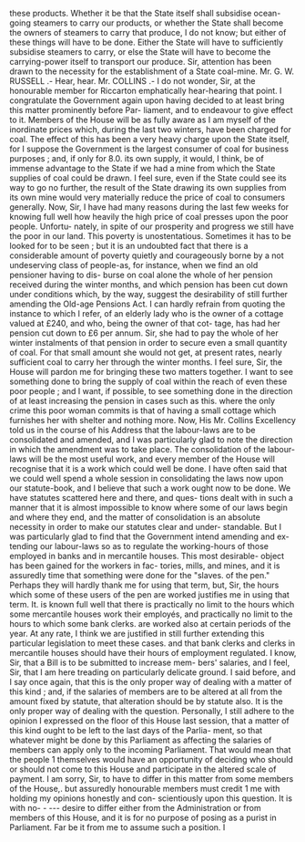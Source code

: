 these products. Whether it be that the State itself shall subsidise ocean-going steamers to carry our products, or whether the State shall become the owners of steamers to carry that produce, I do not know; but either of these things will have to be done. Either the State will have to sufficiently subsidise steamers to carry, or else the State will have to become the carrying-power itself to transport our produce. Sir, attention has been drawn to the necessity for the establishment of a State coal-mine. Mr. G. W. RUSSELL .- Hear, hear. Mr. COLLINS .- I do not wonder, Sir, at the honourable member for Riccarton emphatically hear-hearing that point. I congratulate the Government again upon having decided to at least bring this matter prominently before Par- liament, and to endeavour to give effect to it. Members of the House will be as fully aware as I am myself of the inordinate prices which, during the last two winters, have been charged for coal. The effect of this has been a very heavy charge upon the State itself, for I suppose the Government is the largest consumer of coal for business purposes ; and, if only for 8.0. its own supply, it would, I think, be of immense advantage to the State if we had a mine from which the State supplies of coal could be drawn. I feel sure, even if the State could see its way to go no further, the result of the State drawing its own supplies from its own mine would very materially reduce the price of coal to consumers generally. Now, Sir, I have had many reasons during the last few weeks for knowing full well how heavily the high price of coal presses upon the poor people. Unfortu- nately, in spite of our prosperity and progress we still have the poor in our land. This poverty is unostentatious. Sometimes it has to be looked for to be seen ; but it is an undoubted fact that there is a considerable amount of poverty quietly and courageously borne by a not undeserving class of people-as, for instance, when we find an old pensioner having to dis- burse on coal alone the whole of her pension received during the winter months, and which pension has been cut down under conditions which, by the way, suggest the desirability of still further amending the Old-age Pensions Act. I can hardly refrain from quoting the instance to which I refer, of an elderly lady who is the owner of a cottage valued at £240, and who, being the owner of that cot- tage, has had her pension cut down to £6 per annum. Sir, she had to pay the whole of her winter instalments of that pension in order to secure even a small quantity of coal. For that small amount she would not get, at present rates, nearly sufficient coal to carry her through the winter months. I feel sure, Sir, the House will pardon me for bringing these two matters together. I want to see something done to bring the supply of coal within the reach of even these poor people ; and I want, if possible, to see something done in the direction of at least increasing the pension in cases such as this. where the only crime this poor woman commits is that of having a small cottage which furnishes her with shelter and nothing more. Now, His Mr. Collins Excellency told us in the course of his Address that the labour-laws are to be consolidated and amended, and I was particularly glad to note the direction in which the amendment was to take place. The consolidation of the labour- laws will be the most useful work, and every member of the House will recognise that it is a work which could well be done. I have often said that we could well spend a whole session in consolidating the laws now upon our statute-book, and I believe that such a work ought now to be done. We have statutes scattered here and there, and ques- tions dealt with in such a manner that it is almost impossible to know where some of our laws begin and where they end, and the matter of consolidation is an absolute necessity in order to make our statutes clear and under- standable. But I was particularly glad to find that the Government intend amending and ex- tending our labour-laws so as to regulate the working-hours of those employed in banks and in mercantile houses. This most desirable- object has been gained for the workers in fac- tories, mills, and mines, and it is assuredly time that something were done for the "slaves. of the pen." Perhaps they will hardly thank me for using that term, but, Sir, the hours which some of these users of the pen are worked justifies me in using that term. It. is known full well that there is practically no limit to the hours which some mercantile houses work their employés, and practically no limit to the hours to which some bank clerks. are worked also at certain periods of the year. At any rate, I think we are justified in still further extending this particular legislation to meet these cases. and that bank clerks and clerks in mercantile houses should have their hours of employment regulated. I know, Sir, that a Bill is to be submitted to increase mem- bers' salaries, and I feel, Sir, that I am here treading on particularly delicate ground. I said before, and I say once again, that this is the only proper way of dealing with a matter of this kind ; and, if the salaries of members are to be altered at all from the amount fixed by statute, that alteration should be by statute also. It is the only proper way of dealing with the question. Personally, I still adhere to the opinion I expressed on the floor of this House last session, that a matter of this kind ought to be left to the last days of the Parlia- ment, so that whatever might be done by this Parliament as affecting the salaries of members can apply only to the incoming Parliament. That would mean that the people 1 themselves would have an opportunity of deciding who should or should not come to this House and participate in the altered scale of payment. I am sorry, Sir, to have to differ in this matter from some members of the House,. but assuredly honourable members must credit 1 me with holding my opinions honestly and con- scientiously upon this question. It is with no- \- --- desire to differ either from the Administration or from members of this House, and it is for no purpose of posing as a purist in Parliament. Far be it from me to assume such a position. I 